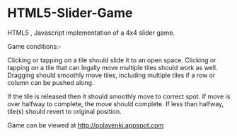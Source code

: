 HTML5-Slider-Game
=================

HTML5 , Javascript implementation of a 4x4 slider game.

Game conditions:-

Clicking or tapping on a tile should slide it to an open space. 
Clicking or tapping on a tile that can legally move multiple tiles should work as well. 
Dragging should smoothly move tiles, including multiple tiles if a row or column can be pushed along.

If the tile is released then it should smoothly move to correct spot. 
	If move is over halfway to complete, the move should complete. 
	If less than halfway, tile(s) should revert to original position.

Game can be viewed at http://polavenki.appspot.com 